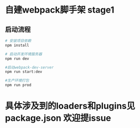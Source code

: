 # 自建webpack脚手架 stage1

## 启动流程

``` bash
# 安装项目依赖
npm install

# 启动开发环境服务器
npm run dev 

#启动webpack-dev-server
npm run start:dev

#生产环境打包
npm run prod
```

# 具体涉及到的loaders和plugins见package.json 欢迎提issue